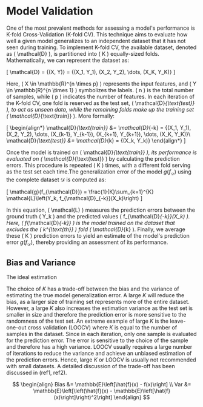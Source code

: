 # Model Validation

One of the most prevalent methods for assessing a model's performance is K-fold Cross-Validation (K-fold CV). This technique aims to evaluate how well a given model generalizes to an independent dataset that it has not seen during training. To implement K-fold CV, the available dataset, denoted as \( \mathcal{D} \), is partitioned into \( K \) equally-sized folds. Mathematically, we can represent the dataset as:

\[
\mathcal{D} = \{(X, Y)\} = \{(X_1, Y_1), (X_2, Y_2), \dots, (X_K, Y_K)\}
\]

Here, \( X \in \mathbb{R}^{n \times p} \) represents the input features, and \( Y \in \mathbb{R}^{n \times 1} \) symbolizes the labels. \( n \) is the total number of samples, while \( p \) indicates the number of features. In each iteration of the K-fold CV, one fold is reserved as the test set, \( \mathcal{D}_{\text{test}} \), to act as unseen data, while the remaining folds make up the training set \( \mathcal{D}_{\text{train}} \). More formally:

\[
\begin{align*}
\mathcal{D}_{\text{train}} &= \mathcal{D}_{-k} = \{(X_1, Y_1), (X_2, Y_2), \dots, (X_{k-1}, Y_{k-1}), (X_{k+1}, Y_{k+1}), \dots, (X_K, Y_K)\}\\
\mathcal{D}_{\text{test}} &= \mathcal{D}_{k} = \{(X_k, Y_k)\}
\end{align*}
\]

Once the model is trained on \( \mathcal{D}_{\text{train}} \), its performance is evaluated on \( \mathcal{D}_{\text{test}} \) by calculating the prediction errors. This procedure is repeated \( K \) times, with a different fold serving as the test set each time.The generalization error of the model $g(f_{\mathcal{D}})$ using the complete dataset $\mathcal{D}$ is computed as:

\[
\mathcal{g}(f_{\mathcal{D}}) = \frac{1}{K}\sum_{k=1}^{K} \mathcal{L}\left(Y_k, f_{\mathcal{D}_{-k}}(X_k)\right)
\]

In this equation, \( \mathcal{L} \) measures the prediction errors between the ground truth \( Y_k \) and the predicted values \( f_{\mathcal{D}_{-k}}(X_k) \). Here, \( f_{\mathcal{D}_{-k}} \) is the model trained on the dataset that excludes the \( k^{\text{th}} \) fold \( \mathcal{D}_{k} \). Finally, we average these \( K \) prediction errors to yield an estimate of the model's prediction error $g(f_{\mathcal{D}})$, thereby providing an assessment of its performance.


## Bias and Variance

The ideal estimation 

The choice of $K$ has a trade-off between the bias and the variance of estimating the true model generalization error.
A large $K$ will reduce the bias, as a larger size of training set represents more of the entire dataset. However, a large $K$ also increases the estimation variance as the test set is smaller in size and therefore the prediction error is more sensitive to the randomness of the test set. An extreme example of large $K$ is the leave-one-out cross validation (LOOCV) where $K$ is equal to the number of samples in the dataset. Since in each iteration, only one sample is evaluated for the prediction error. The error is sensitive to the choice of the sample and therefore has a high variance. LOOCV usually requires a large number of iterations to reduce the variance and achieve an unbiased estimation of the prediction errors. Hence, large $K$ or LOOCV is usually not recommended with small datasets. A detailed discussion of the trade-off has been discussed in (ref1, ref2).


$$
\begin{align}
Bias &= \mathbb{E}\left[\hat{f}(x) - f(x)\right] \\
Var &= \mathbb{E}\left[\left(\hat{f}(x) - \mathbb{E}\left[\hat{f}(x)\right]\right)^2\right]
\end{align}
$$